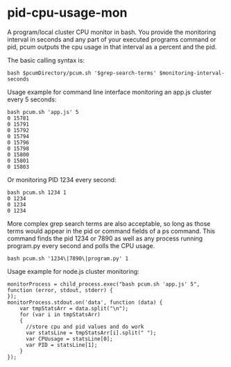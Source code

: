 # pid-cpu-usage-mon
A program/local cluster CPU monitor in bash. You provide the monitoring interval in seconds and any part of your executed programs command or pid, pcum outputs the cpu usage in that interval as a percent and the pid.

The basic calling syntax is:

    bash $pcumDirectory/pcum.sh '$grep-search-terms' $monitoring-interval-seconds

Usage example for command line interface monitoring an app.js cluster every 5 seconds:

    bash pcum.sh 'app.js' 5
    0 15781
    0 15791
    0 15792
    0 15794
    0 15796
    0 15798
    0 15800
    0 15801
    0 15803

Or monitoring PID 1234 every second:

    bash pcum.sh 1234 1
    0 1234
    0 1234
    0 1234

More complex grep search terms are also acceptable, so long as those terms would appear in the pid or command fields of a ps command. This command finds the pid 1234 or 7890 as well as any process running program.py every second and polls the CPU usage.

    bash pcum.sh '1234\|7890\|program.py' 1

Usage example for node.js cluster monitoring:

    monitorProcess = child_process.exec("bash pcum.sh 'app.js' 5", function (error, stdout, stderr) {
    });
    monitorProcess.stdout.on('data', function (data) {
        var tmpStatsArr = data.split("\n");
        for (var i in tmpStatsArr)
        {
          //store cpu and pid values and do work
          var statsLine = tmpStatsArr[i].split(" ");
          var CPUusage = statsLine[0];
          var PID = statsLine[1];
        }
    });
